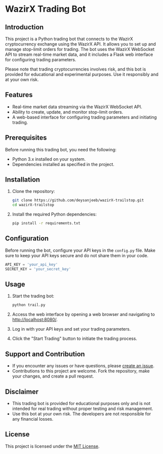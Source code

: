 
# WazirX Trading Bot

## Introduction

This project is a Python trading bot that connects to the WazirX cryptocurrency exchange using the WazirX API. It allows you to set up and manage stop-limit orders for trading. The bot uses the WazirX WebSocket API to stream real-time market data, and it includes a Flask web interface for configuring trading parameters.

Please note that trading cryptocurrencies involves risk, and this bot is provided for educational and experimental purposes. Use it responsibly and at your own risk.

## Features

- Real-time market data streaming via the WazirX WebSocket API.
- Ability to create, update, and monitor stop-limit orders.
- A web-based interface for configuring trading parameters and initiating trading.

## Prerequisites

Before running this trading bot, you need the following:

- Python 3.x installed on your system.
- Dependencies installed as specified in the project.

## Installation

1. Clone the repository:

   ```bash
   git clone https://github.com/deysanjeeb/wazirX-trailstop.git
   cd wazirX-trailstop
   ```

2. Install the required Python dependencies:

   ```bash
   pip install -r requirements.txt
   ```

## Configuration

Before running the bot, configure your API keys in the `config.py` file. Make sure to keep your API keys secure and do not share them in your code.

```python
API_KEY = 'your_api_key'
SECRET_KEY = 'your_secret_key'
```

## Usage

1. Start the trading bot:

   ```bash
   python trail.py
   ```

2. Access the web interface by opening a web browser and navigating to [http://localhost:8080/](http://localhost:8080/).

3. Log in with your API keys and set your trading parameters.

4. Click the "Start Trading" button to initiate the trading process.

## Support and Contribution

- If you encounter any issues or have questions, please [create an issue](https://github.com/deysanjeeb/wazirX-trailstop/issues).
- Contributions to this project are welcome. Fork the repository, make your changes, and create a pull request.

## Disclaimer

- This trading bot is provided for educational purposes only and is not intended for real trading without proper testing and risk management.
- Use this bot at your own risk. The developers are not responsible for any financial losses.




## License

This project is licensed under the [MIT License](LICENSE).
